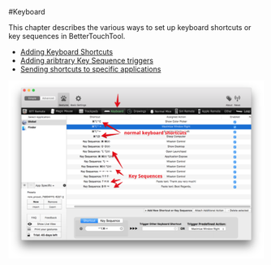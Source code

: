 #Keyboard

This chapter describes the various ways to set up keyboard shortcuts or key sequences in BetterTouchTool.

* [Adding Keyboard Shortcuts](normal_keyboard_shortcuts.md)
* [Adding aribtrary Key Sequence triggers](key_sequences.md)
* [Sending shortcuts to specific applications](sending_shortcuts_to_specific.md)


![gesture traits](media/keyboard_overview.png)

